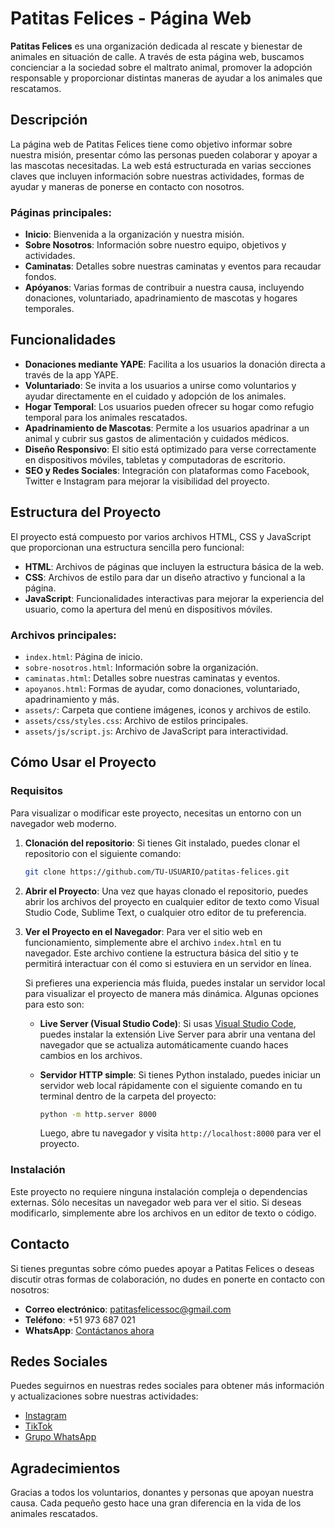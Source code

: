 # Patitas Felices - Página Web

**Patitas Felices** es una organización dedicada al rescate y bienestar de animales en situación de calle. A través de esta página web, buscamos concienciar a la sociedad sobre el maltrato animal, promover la adopción responsable y proporcionar distintas maneras de ayudar a los animales que rescatamos.

## Descripción

La página web de Patitas Felices tiene como objetivo informar sobre nuestra misión, presentar cómo las personas pueden colaborar y apoyar a las mascotas necesitadas. La web está estructurada en varias secciones claves que incluyen información sobre nuestras actividades, formas de ayudar y maneras de ponerse en contacto con nosotros.

### Páginas principales:
- **Inicio**: Bienvenida a la organización y nuestra misión.
- **Sobre Nosotros**: Información sobre nuestro equipo, objetivos y actividades.
- **Caminatas**: Detalles sobre nuestras caminatas y eventos para recaudar fondos.
- **Apóyanos**: Varias formas de contribuir a nuestra causa, incluyendo donaciones, voluntariado, apadrinamiento de mascotas y hogares temporales.

## Funcionalidades

- **Donaciones mediante YAPE**: Facilita a los usuarios la donación directa a través de la app YAPE.
- **Voluntariado**: Se invita a los usuarios a unirse como voluntarios y ayudar directamente en el cuidado y adopción de los animales.
- **Hogar Temporal**: Los usuarios pueden ofrecer su hogar como refugio temporal para los animales rescatados.
- **Apadrinamiento de Mascotas**: Permite a los usuarios apadrinar a un animal y cubrir sus gastos de alimentación y cuidados médicos.
- **Diseño Responsivo**: El sitio está optimizado para verse correctamente en dispositivos móviles, tabletas y computadoras de escritorio.
- **SEO y Redes Sociales**: Integración con plataformas como Facebook, Twitter e Instagram para mejorar la visibilidad del proyecto.

## Estructura del Proyecto

El proyecto está compuesto por varios archivos HTML, CSS y JavaScript que proporcionan una estructura sencilla pero funcional:

- **HTML**: Archivos de páginas que incluyen la estructura básica de la web.
- **CSS**: Archivos de estilo para dar un diseño atractivo y funcional a la página.
- **JavaScript**: Funcionalidades interactivas para mejorar la experiencia del usuario, como la apertura del menú en dispositivos móviles.

### Archivos principales:

- `index.html`: Página de inicio.
- `sobre-nosotros.html`: Información sobre la organización.
- `caminatas.html`: Detalles sobre nuestras caminatas y eventos.
- `apoyanos.html`: Formas de ayudar, como donaciones, voluntariado, apadrinamiento y más.
- `assets/`: Carpeta que contiene imágenes, iconos y archivos de estilo.
- `assets/css/styles.css`: Archivo de estilos principales.
- `assets/js/script.js`: Archivo de JavaScript para interactividad.

## Cómo Usar el Proyecto

### Requisitos

Para visualizar o modificar este proyecto, necesitas un entorno con un navegador web moderno.

1. **Clonación del repositorio**:
   Si tienes Git instalado, puedes clonar el repositorio con el siguiente comando:
   ```bash
   git clone https://github.com/TU-USUARIO/patitas-felices.git

2. **Abrir el Proyecto**:
   Una vez que hayas clonado el repositorio, puedes abrir los archivos del proyecto en cualquier editor de texto como Visual Studio Code, Sublime Text, o cualquier otro editor de tu preferencia.

3. **Ver el Proyecto en el Navegador**:
   Para ver el sitio web en funcionamiento, simplemente abre el archivo `index.html` en tu navegador. Este archivo contiene la estructura básica del sitio y te permitirá interactuar con él como si estuviera en un servidor en línea.

   Si prefieres una experiencia más fluida, puedes instalar un servidor local para visualizar el proyecto de manera más dinámica. Algunas opciones para esto son:

   - **Live Server (Visual Studio Code)**: Si usas [Visual Studio Code](https://code.visualstudio.com/), puedes instalar la extensión Live Server para abrir una ventana del navegador que se actualiza automáticamente cuando haces cambios en los archivos.
   
   - **Servidor HTTP simple**: Si tienes Python instalado, puedes iniciar un servidor web local rápidamente con el siguiente comando en tu terminal dentro de la carpeta del proyecto:
     ```bash
     python -m http.server 8000
     ```
     Luego, abre tu navegador y visita `http://localhost:8000` para ver el proyecto.

### Instalación

Este proyecto no requiere ninguna instalación compleja o dependencias externas. Sólo necesitas un navegador web para ver el sitio. Si deseas modificarlo, simplemente abre los archivos en un editor de texto o código.

## Contacto

Si tienes preguntas sobre cómo puedes apoyar a Patitas Felices o deseas discutir otras formas de colaboración, no dudes en ponerte en contacto con nosotros:

- **Correo electrónico**: [patitasfelicessoc@gmail.com](mailto:patitasfelicessoc@gmail.com)
- **Teléfono**: +51 973 687 021
- **WhatsApp**: [Contáctanos ahora](https://wa.me/51971916515)

## Redes Sociales

Puedes seguirnos en nuestras redes sociales para obtener más información y actualizaciones sobre nuestras actividades:

- [Instagram](https://www.instagram.com/patitas.felices.soc)
- [TikTok](https://www.tiktok.com/@patitas.felices.soc)
- [Grupo WhatsApp](https://chat.whatsapp.com/D8x7rfGm3CO7FrvBtTtrH0)

## Agradecimientos

Gracias a todos los voluntarios, donantes y personas que apoyan nuestra causa. Cada pequeño gesto hace una gran diferencia en la vida de los animales rescatados.